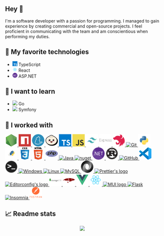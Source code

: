 ## Hey 👋

I'm a software developer with a passion for programming. I managed to gain experience by creating commercial and open-source projects. I feel proficient in communicating with the team and am conscientious when performing my duties.

## 💚 My favorite technologies

- <img src="https://raw.githubusercontent.com/github/explore/master/topics/typescript/typescript.png" width="16"/> TypeScript
- <img src="https://raw.githubusercontent.com/github/explore/master/topics/react/react.png" width="16"/> React
- <img width="16" src="https://raw.githubusercontent.com/github/explore/master/topics/dotnet/dotnet.png"> ASP.NET

## 🔭 I want to learn

- <img src="https://go.dev/favicon.ico" width="16"/> Go
- <img src="https://symfony.com/favicons/favicon.svg" width="16"/> Symfony

<!--
## 🧱 I'm currently learning

- <img src="" width="16"/> ---
-->

## 🧠 I worked with

<p>
  <a href="" title="Node">
    <img width="40" src="https://raw.githubusercontent.com/github/explore/master/topics/nodejs/nodejs.png" alt="node">
  </a>
  <a href="https://www.npmjs.com/" title="Npm">
    <img width="40" src="https://raw.githubusercontent.com/github/explore/master/topics/npm/npm.png" alt="Npm's logo">
  </a>
  <a href="https://yarnpkg.com/" title="Yarn">
    <img width="40" src="https://raw.githubusercontent.com/github/explore/master/topics/yarn/yarn.png" alt="yarn">
  </a>
  <a href="https://bun.sh/" title="Bun">
    <img width="40" src="https://raw.githubusercontent.com/github/explore/master/topics/bun/bun.png" alt="bun">
  </a>
  <a href="https://www.typescriptlang.org/" title="TypeScript">
    <img width="40" src="https://raw.githubusercontent.com/github/explore/master/topics/typescript/typescript.png" alt="typescript">
  </a>
  <a href="https://developer.mozilla.org/en-US/docs/Web/JavaScript" title="Javascript">
    <img width="40" src="https://raw.githubusercontent.com/github/explore/master/topics/javascript/javascript.png" alt="JavaScript">
  </a>
  <a href="https://tailwindcss.com/" title="Tailwindcss">
    <img width="40" src="https://raw.githubusercontent.com/github/explore/master/topics/tailwind/tailwind.png" alt="Tailwindcss">
  </a>
  <a href="" title="express">
    <img width="40" src="https://raw.githubusercontent.com/github/explore/master/topics/express/express.png" alt="express">
  </a>
    <a href="" title="NestJS">
    <img width="40" src="https://raw.githubusercontent.com/github/explore/master/topics/nestjs/nestjs.png" alt="">
  </a>
  <a href="https://git-scm.com/" title="Git">
    <img width="40" src="./assets/git.png" alt="Git">
  </a>
  <a href="" title="Python">
    <img width="40" src="https://raw.githubusercontent.com/github/explore/master/topics/python/python.png" alt="">
  </a>
  <a href="" title="PIP">
    <img width="40" src="https://raw.githubusercontent.com/github/explore/master/topics/pip/pip.png" alt="">
  </a>
  <a href="https://developer.mozilla.org/en-US/docs/Web/CSS" title="CSS">
    <img width="40" src="https://raw.githubusercontent.com/github/explore/master/topics/css/css.png" alt="CSS">
  </a>
  <a href="https://developer.mozilla.org/en-US/docs/Web/HTML" title="HTML">
    <img width="40" src="https://raw.githubusercontent.com/github/explore/master/topics/html/html.png" alt="HTML">
  </a>
  <a href="" title="PHP">
    <img width="40" src="https://raw.githubusercontent.com/github/explore/master/topics/php/php.png" alt="php">
  </a>  
  <a href="" title="Java">
    <img width="40" src="./assets/java.png" alt="Java">
  </a>
  <a href="https://www.nuget.org/" title="Nuget">
    <img width="40" src="https://www.nuget.org/favicon.ico" alt="nuget">
  </a>
  <a href="https://docs.microsoft.com/en-us/dotnet/csharp/" title="ASP.NET C#">
    <img width="40" src="https://raw.githubusercontent.com/github/explore/master/topics/dotnet/dotnet.png" alt="ASP.NET C#">
  </a>
  <a href="https://www.rust-lang.org/" title="Rust">
    <img width="40" src="https://raw.githubusercontent.com/github/explore/master/topics/rust/rust.png" alt="Rust">
  </a>
  <a href="https://github.com/" title="GitHub">
    <img width="40" src="./assets/github.png" alt="GitHub">
  </a>
  <a href="https://code.visualstudio.com/" title="VisualStudio-Code">
    <img width="40" src="https://raw.githubusercontent.com/github/explore/master/topics/visual-studio-code/visual-studio-code.png" alt="VisualStudio-Code">
  </a>
  <a href="#" title="Terminal">
    <img width="40" src="https://raw.githubusercontent.com/github/explore/master/topics/terminal/terminal.png" alt="Terminal">
  </a>
  <a href="https://www.microsoft.com/en-US/windows" title="Windows">
    <img width="40" src="./assets/windows.png" alt="Windows">
  </a>
  <a href="https://www.linux.org/" title="Linux">
    <img width="40" src="./assets/tux.svg" alt="Linux">
  </a>
  <a href="https://www.mysql.com/" title="MySQL">
    <img width="40" src="./assets/mysql.png" alt="MySQL">
  </a>
  <a href="https://www.json.org/" title="JSON">
    <img width="40" src="https://raw.githubusercontent.com/github/explore/master/topics/json/json.png" alt="JSON">
  </a>
  <a title="Prettier" href="https://prettier.io/">
    <img width="40" src="https://avatars2.githubusercontent.com/u/25822731?s=400&v=4" alt="Prettier's logo" />
  </a>
  <a title="Editorconfig" href="https://editorconfig.org/">
    <img height="40" src="https://panic.com/blog/wp-content/uploads/2015/02/edcon_color_transbg2.png" alt="Editorconfig's logo" />
  </a>
  <a href="" title="">
    <img width="40" src="https://raw.githubusercontent.com/github/explore/master/topics/mongodb/mongodb.png" alt="mongodb">
  </a>
  <a href="" title="">
    <img width="40" src="https://raw.githubusercontent.com/github/explore/master/topics/mongoose/mongoose.png" alt="mongoose">
  </a>
  <a href="" title="vue">
    <img width="40" src="https://raw.githubusercontent.com/github/explore/master/topics/vue/vue.png" alt="vue">
  </a>
  <a href="" title="react">
    <img width="40" src="https://raw.githubusercontent.com/github/explore/master/topics/react/react.png" alt="react">
  </a>
  <a href="https://mui.com/" title="MUI">
    <img width="40" src="https://mui.com/static/logo.png" alt="MUI logo">
  </a>
  <a href="https://flask.palletsprojects.com/en/3.0.x/">
    <img src="https://flask.palletsprojects.com/en/2.2.x/_static/flask-icon.png" width="40" alt="Flask"/>
  </a>
  <a href="https://insomnia.rest/" title="Insomnia">
    <img width="40" src="https://insomnia.rest/favicon.ico" alt="Insomnia">
  </a>
  <a href="https://www.postman.com/" title="Postman">
    <img width="40" src="https://raw.githubusercontent.com/github/explore/master/topics/postman/postman.png" alt="Insomnia">
  </a>
  <!--a href="" title="">
    <img width="40" src="https://raw.githubusercontent.com/github/explore/master/topics//.png" alt="">
  </a-->
</p>

## 📈 Readme stats

<p align="center">
  <img align="center" src="https://github-readme-stats.vercel.app/api/wakatime?username=volt1c&layout=compact&theme=dark" />
</p>
